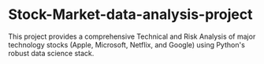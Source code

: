 # Stock-Market-data-analysis-project
This project provides a comprehensive   Technical and Risk Analysis of major technology stocks (Apple, Microsoft, Netflix, and Google) using Python's robust data science stack.
